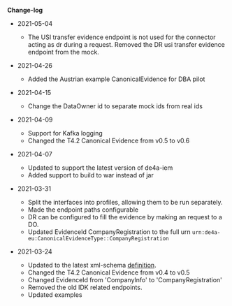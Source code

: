 **Change-log**

- 2021-05-04
    - The USI transfer evidence endpoint is not used for the connector acting as dr during a request.
  Removed the DR usi transfer evidence endpoint from the mock.
- 2021-04-26
    - Added the Austrian example CanonicalEvidence for DBA pilot
- 2021-04-15
    - Change the DataOwner id to separate mock ids from real ids
- 2021-04-09 
    - Support for Kafka logging
    - Changed the T4.2 Canonical Evidence from v0.5 to v0.6

- 2021-04-07
    - Updated to support the latest version of de4a-iem
    - Added support to build to war instead of jar

- 2021-03-31
    - Split the interfaces into profiles, allowing them to be run separately.
    - Made the endpoint paths configurable
    - DR can be configured to fill the evidence by making an request to a DO.
    - Updated EvidenceId CompanyRegistration to the full urn `urn:de4a-eu:CanonicalEvidenceType::CompanyRegistration`

- 2021-03-24
    - Updated to the latest xml-schema [definition](https://github.com/de4a-wp5/xml-schemas/tree/ef08001696bac65cbf71c84726d3e0aa48a8579a).
    - Changed the T4.2 Canonical Evidence from v0.4 to v0.5
    - Changed EvidenceId from 'CompanyInfo' to 'CompanyRegistration'
    - Removed the old IDK related endpoints.
    - Updated examples

